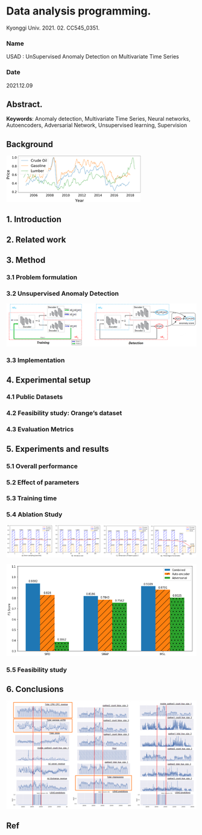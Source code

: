 # Data analysis programming.

Kyonggi Univ. 2021. 02. CC545_0351.

### Name

USAD : UnSupervised Anomaly Detection on Multivariate Time Series

### Date

2021.12.09

## Abstract.

**Keywords**: Anomaly detection, Multivariate Time Series, Neural networks, Autoencoders, Adversarial Network, Unsupervised learning, Supervision

## Background

![img](USAD_IMG/fig2image.png)

## 1. Introduction

## 2. Related work

## 3. Method

### 3.1 Problem formulation

### 3.2 Unsupervised Anomaly Detection

![image-20211203034411882](USAD_IMG/image-20211203034411882.png)

### 3.3 Implementation

## 4. Experimental setup

### 4.1 Public Datasets

### 4.2 Feasibility study: Orange’s dataset

### 4.3 Evaluation Metrics

## 5. Experiments and results

### 5.1 Overall performance

### 5.2 Effect of parameters

### 5.3 Training time

### 5.4 Ablation Study

![image-20211203034318046](USAD_IMG/image-20211203034318046.png)

![image-20211203034334179](USAD_IMG/image-20211203034334179.png)

### 5.5 Feasibility study

## 6. Conclusions

![image-20211203034241730](USAD_IMG/image-20211203034241730.png)

## Ref


